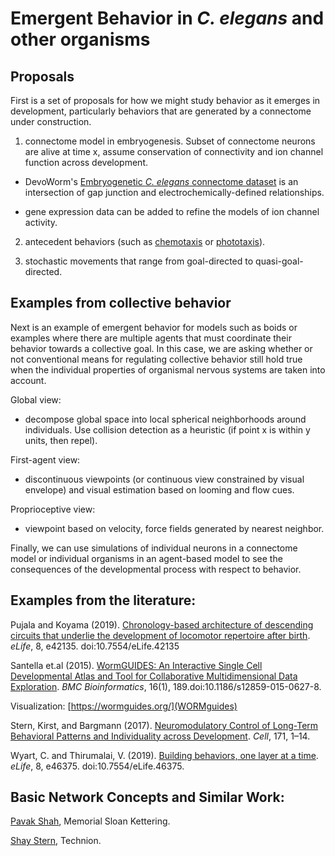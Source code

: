 # Emergent Behavior in _C. elegans_ and other organisms  

## Proposals
First is a set of proposals for how we might study behavior as it emerges in development, particularly behaviors that are generated by a connectome under construction.

1) connectome model in embryogenesis. Subset of connectome neurons are alive at time x, assume conservation of connectivity and 
ion channel function across development. 

* DevoWorm's [Embryogenetic _C. elegans_ connectome dataset](https://github.com/devoworm/embryogenetic-connectome) is an intersection of gap junction and electrochemically-defined relationships.

* gene expression data can be added to refine the models of ion channel activity.

2) antecedent behaviors (such as [chemotaxis](https://en.wikipedia.org/wiki/Chemotaxis) or [phototaxis](https://en.wikipedia.org/wiki/Phototaxis)).

3) stochastic movements that range from goal-directed to quasi-goal-directed.

## Examples from collective behavior
Next is an example of emergent behavior for models such as boids or examples where there are multiple agents that must coordinate their behavior towards a collective goal. In this case, we are asking whether or not conventional means for regulating collective behavior still hold true when the individual properties of organismal nervous systems are taken into account.

Global view:

* decompose global space into local spherical neighborhoods around individuals. Use collision detection as a heuristic (if point x is within y units, then repel).

First-agent view:

* discontinuous viewpoints (or continuous view constrained by visual envelope) and visual estimation based on looming and flow cues.

Proprioceptive view:

* viewpoint based on velocity, force fields generated by nearest neighbor.


Finally, we can use simulations of individual neurons in a connectome model or individual organisms in an agent-based model to see the consequences of the developmental process with respect to behavior.

## Examples from the literature:  
Pujala and Koyama (2019). [Chronology-based architecture of descending circuits that underlie the development of 
locomotor repertoire after birth](https://elifesciences.org/articles/42135). _eLife_, 8, e42135. doi:10.7554/eLife.42135  

Santella et.al (2015). [WormGUIDES: An Interactive Single Cell Developmental Atlas and Tool for Collaborative Multidimensional Data Exploration](https://www.researchgate.net/publication/277894288_WormGUIDES_An_Interactive_Single_Cell_Developmental_Atlas_and_Tool_for_Collaborative_Multidimensional_Data_Exploration). _BMC Bioinformatics_, 16(1), 189.doi:10.1186/s12859-015-0627-8.  

Visualization: [https://wormguides.org/](WORMguides)

Stern, Kirst, and Bargmann (2017). [Neuromodulatory Control of Long-Term Behavioral Patterns and Individuality across Development](https://docs.wixstatic.com/ugd/10602d_a6a22521ca0843bbb5ba74f2374166c4.pdf). _Cell_, 171, 1–14.  

Wyart, C. and Thirumalai, V. (2019). [Building behaviors, one layer at a time](https://elifesciences.org/articles/46375). _eLife_, 8, e46375. doi:10.7554/eLife.46375.

## Basic Network Concepts and Similar Work:  
[Pavak Shah](https://scholar.google.com/citations?user=-isvl7kAAAAJ&hl=en), Memorial Sloan Kettering.  

[Shay Stern](https://www.ssternlab.com/), Technion.  




